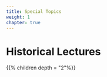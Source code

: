 ```yaml
---
title: Special Topics
weight: 1
chapter: true
---
```


# Historical Lectures

{{% children depth = "2"%}}
